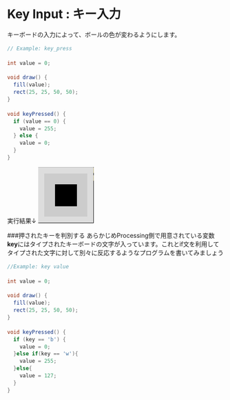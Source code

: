 # Key Input : キー入力
キーボードの入力によって、ボールの色が変わるようにします。
```java
// Example: key_press

int value = 0;

void draw() {
  fill(value);
  rect(25, 25, 50, 50);
}

void keyPressed() {
  if (value == 0) {
    value = 255;
  } else {
    value = 0;
  }
} 
```
実行結果↓
![](/assets/key_input.png)

###押されたキーを判別する
あらかじめProcessing側で用意されている変数**key**にはタイプされたキーボードの文字が入っています。これとif文を利用してタイプされた文字に対して別々に反応するようなプログラムを書いてみましょう

```java
//Example: key value

int value = 0;

void draw() {
  fill(value);
  rect(25, 25, 50, 50);
}

void keyPressed() {
  if (key == 'b') {
    value = 0;
  }else if(key == 'w'){
    value = 255;
  }else{
    value = 127;
  }
}
```


